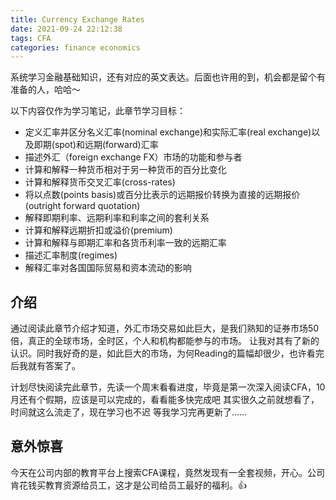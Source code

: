 ```yaml
---
title: Currency Exchange Rates
date: 2021-09-24 22:12:38
tags: CFA
categories: finance economics
---
```


系统学习金融基础知识，还有对应的英文表达。后面也许用的到，机会都是留个有准备的人，哈哈～

以下内容仅作为学习笔记，此章节学习目标：

* 定义汇率并区分名义汇率(nominal exchange)和实际汇率(real exchange)以及即期(spot)和远期(forward)汇率
* 描述外汇（foreign exchange FX）市场的功能和参与者
* 计算和解释一种货币相对于另一种货币的百分比变化
* 计算和解释货币交叉汇率(cross-rates)
* 将以点数(points basis)或百分比表示的远期报价转换为直接的远期报价(outright forward quotation)
* 解释即期利率、远期利率和利率之间的套利关系
* 计算和解释远期折扣或溢价(premium)
* 计算和解释与即期汇率和各货币利率一致的远期汇率
* 描述汇率制度(regimes)
* 解释汇率对各国国际贸易和资本流动的影响

<!-- more -->

## 介绍
通过阅读此章节介绍才知道，外汇市场交易如此巨大，是我们熟知的证券市场50倍，真正的全球市场，全时区，个人和机构都能参与的市场。
让我对其有了新的认识。同时我好奇的是，如此巨大的市场，为何Reading的篇幅却很少，也许看完后我就有答案了。

计划尽快阅读完此章节，先读一个周末看看进度，毕竟是第一次深入阅读CFA，10月还有个假期，应该是可以完成的，看看能多快完成吧
其实很久之前就想看了，时间就这么流走了，现在学习也不迟
等我学习完再更新了......

## 意外惊喜
今天在公司内部的教育平台上搜索CFA课程，竟然发现有一全套视频，开心。公司肯花钱买教育资源给员工，这才是公司给员工最好的福利。👍
